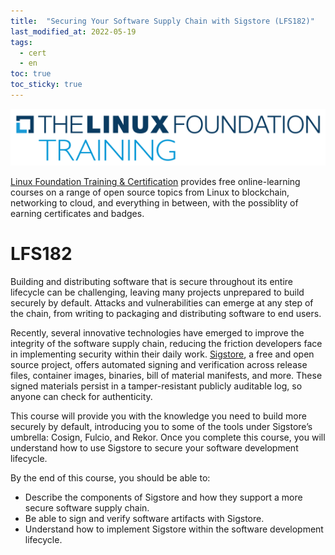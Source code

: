 ```yaml
---
title:  "Securing Your Software Supply Chain with Sigstore (LFS182)"
last_modified_at: 2022-05-19
tags:
  - cert
  - en
toc: true
toc_sticky: true
---
```


[![](/assets/images/posts/2021-09-03-lf-courses.png)](https://training.linuxfoundation.org/)

[Linux Foundation Training & Certification](https://training.linuxfoundation.org/) provides free online-learning courses on a range of open source topics from Linux to blockchain, networking to cloud, and everything in between, with the possiblity of earning certificates and badges.

# LFS182

Building and distributing software that is secure throughout its entire lifecycle can be challenging, leaving many projects unprepared to build securely by default. Attacks and vulnerabilities can emerge at any step of the chain, from writing to packaging and distributing software to end users.

Recently, several innovative technologies have emerged to improve the integrity of the software supply chain, reducing the friction developers face in implementing security within their daily work. [Sigstore](https://www.sigstore.dev/), a free and open source project, offers automated signing and verification across release files, container images, binaries, bill of material manifests, and more. These signed materials persist in a tamper-resistant publicly auditable log, so anyone can check for authenticity.

This course will provide you with the knowledge you need to build more securely by default, introducing you to some of the tools under Sigstore’s umbrella: Cosign, Fulcio, and Rekor. Once you complete this course, you will understand how to use Sigstore to secure your software development lifecycle.

By the end of this course, you should be able to:
 - Describe the components of Sigstore and how they support a more secure software supply chain.
 - Be able to sign and verify software artifacts with Sigstore.
 - Understand how to implement Sigstore within the software development lifecycle.

<div data-iframe-width="450" data-iframe-height="270" data-share-badge-id="e835f1aa-ece8-4c7a-ad64-a5bd91cc06bc" data-share-badge-host="https://www.credly.com"></div><script type="text/javascript" async src="//cdn.credly.com/assets/utilities/embed.js"></script>